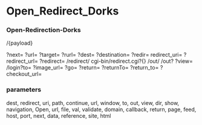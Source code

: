 # Open_Redirect_Dorks



<h3>Open-Redirection-Dorks</h3>


/{payload}

?next=
?url=
?target=
?rurl=
?dest=
?destination=
?redir=
redirect_uri=
?redirect_url=
?redirect=
/redirect/
cgi-bin/redirect.cgi?{}
/out/
/out?
?view=
/login?to=
?image_url=
?go=
?return=
?returnTo=
?return_to=
?checkout_url=

<h3>parameters</h3>

dest, redirect, uri, path, continue, url, window, to, out, view, dir, show, navigation, Open, url, file, val, validate, domain, callback, return, page, feed, host, port, next, data, reference, site, html 
